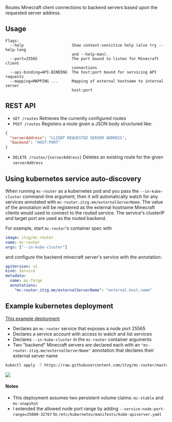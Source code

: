 Routes Minecraft client connections to backend servers based upon the requested server address.

## Usage

```text
Flags:
  --help                     Show context-sensitive help (also try --help-long
                             and --help-man).
  --port=25565               The port bound to listen for Minecraft client
                             connections
  --api-binding=API-BINDING  The host:port bound for servicing API requests
  --mapping=MAPPING ...      Mapping of external hostname to internal server
                             host:port
```

## REST API

* `GET /routes`
   Retrieves the currently configured routes
* `POST /routes`
   Registers a route given a JSON body structured like:
```json
{
  "serverAddress": "CLIENT REQUESTED SERVER ADDRESS",
  "backend": "HOST:PORT"
}
```

* `DELETE /routes/{serverAddress}`
  Deletes an existing route for the given `serverAddress`
  
## Using kubernetes service auto-discovery

When running `mc-router` as a kubernetes pod and you pass the `--in-kube-cluster` command-line argument, then
it will automatically watch for any services annotated with `mc-router.itzg.me/externalServerName`. The value
of the annotation will be registered as the external hostname Minecraft clients would used to connect to the
routed service. The service's clusterIP and target port are used as the routed backend.

For example, start `mc-router`'s container spec with

```yaml
image: itzg/mc-router
name: mc-router
args: ["--in-kube-cluster"]
```

and configure the backend minecraft server's service with the annotation:

```yaml
apiVersion: v1
kind: Service
metadata:
  name: mc-forge
  annotations:
    "mc-router.itzg.me/externalServerName": "external.host.name"
```

## Example kubernetes deployment

[This example deployment](docs/k8s-example-auto.yaml) 
* Declares an `mc-router` service that exposes a node port 25565
* Declares a service account with access to watch and list services
* Declares `--in-kube-cluster` in the `mc-router` container arguments
* Two "backend" Minecraft servers are declared each with an 
  `"mc-router.itzg.me/externalServerName"` annotation that declares their external server name

```bash
kubectl apply -f https://raw.githubusercontent.com/itzg/mc-router/master/docs/k8s-example-auto.yaml
```

![](docs/example-deployment-auto.drawio.png)

#### Notes
* This deployment assumes two persistent volume claims: `mc-stable` and `mc-snapshot`
* I extended the allowed node port range by adding `--service-node-port-range=25000-32767` 
  to `/etc/kubernetes/manifests/kube-apiserver.yaml` 
